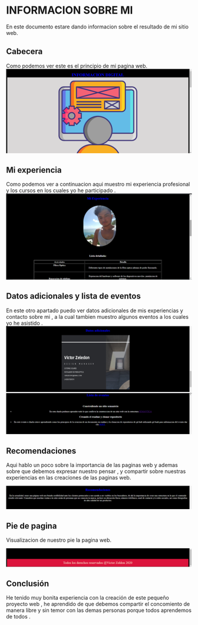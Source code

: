 # INFORMACION SOBRE MI

En este documento estare dando informacion sobre el resultado de mi sitio web.


## Cabecera 

Como podemos ver este es el principio de mi pagina web.
<img src="img/4.png" />

## Mi experiencia 

Como podemos ver a continuacion aqui muestro mi experiencia profesional y los cursos en los cuales yo he participado .
<img src="img/5.png" />

## Datos adicionales y lista de eventos 

En este otro apartado puedo ver datos adicionales de mis experiencias y contacto sobre mi , a la cual tambien muestro algunos eventos a los cuales yo he asistido .
<img src="img/6.png" />
<img src="img/7.png" />


## Recomendaciones

Aqui hablo un poco sobre la importancia de las paginas web y ademas sobre que debemos expresar nuestro pensar , y compartir sobre nuestras experiencias en las creaciones de las paginas web.

<img src="img/8.png" />

## Pie de pagina 

Visualizacion de nuestro pie la pagina web.

<img src="img/9.png" />

## Conclusión

He tenido muy bonita experiencia con la creación de este pequeño proyecto web , he aprendido de que debemos compartir el concomiento de manera libre y sin temor con las demas personas porque todos aprendemos de todos .